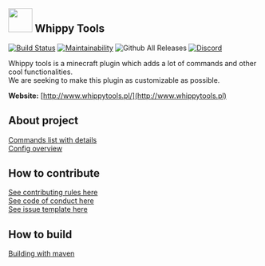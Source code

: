 ## <img src="https://avatars1.githubusercontent.com/u/35628511?s=200&v=4" width="48">  Whippy Tools
[![Build Status](https://travis-ci.org/whippytools/whippy-tools.svg?branch=master)](https://travis-ci.org/whippytools/whippy-tools)
[![Maintainability](https://api.codeclimate.com/v1/badges/e4904369acb27f1cb69d/maintainability)](https://codeclimate.com/github/whippytools/whippy-tools/maintainability)
![Github All Releases](https://img.shields.io/github/downloads/whippytools/whippy-tools/total.svg)
[![Discord](https://img.shields.io/badge/discord-whippytools-738bd7.svg?style=flat)](https://discord.gg/7wtr8)  

Whippy tools is a minecraft plugin which adds a lot of commands and other cool functionalities.  
We are seeking to make this plugin as customizable as possible.

**Website:** [http://www.whippytools.pl/](http://www.whippytools.pl)

## About project
[Commands list with details](https://github.com/whippytools/whippy-tools/blob/master/.github/COMMANDS_LIST.md)  
[Config overview](https://github.com/whippytools/whippy-tools/blob/master/.github/CONFIG_OVERVIEW.md)

## How to contribute
[See contributing rules here](https://github.com/whippytools/whippy-tools/blob/master/.github/CONTRIBUTING.md)  
[See code of conduct here](https://github.com/whippytools/whippy-tools/blob/master/.github/CODE_OF_CONDUCT.md)  
[See issue template here](https://github.com/whippytools/whippy-tools/blob/master/.github/ISSUE_TEMPLATE.md)  

## How to build
[Building with maven](https://github.com/whippytools/whippy-tools/blob/master/.github/BUILD_MAVEN.md)
